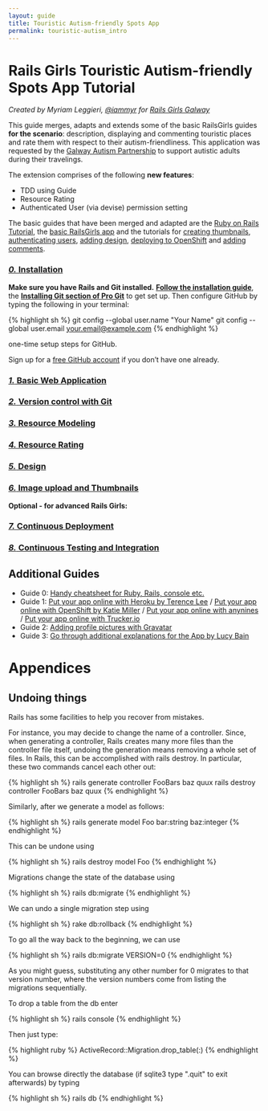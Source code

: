 ```yaml
---
layout: guide
title: Touristic Autism-friendly Spots App
permalink: touristic-autism_intro
---
```


# Rails Girls Touristic Autism-friendly Spots App Tutorial

*Created by Myriam Leggieri, [@iammyr](https://twitter.com/iammyr)*
*for [Rails Girls Galway](https://github.com/RailsGirlsGalway)*


This guide merges, adapts and extends some of the basic RailsGirls guides **for the scenario**: description, displaying and commenting touristic places and rate them with respect to their autism-friendliness. This application was requested by the [Galway Autism Partnership](http://www.galwayautismpartnership.com/) to support autistic adults during their travelings.

The extension comprises of the following **new features**:

* TDD using Guide
* Resource Rating
* Authenticated User (via devise) permission setting

The basic guides that have been merged and adapted are the [Ruby on Rails Tutorial](http://www.railstutorial.org/book), the [basic RailsGirls app](http://guides.railsgirls.com/app/) and the tutorials for [creating thumbnails](http://guides.railsgirls.com/thumbnails), [authenticating users](http://guides.railsgirls.com/devise/), [adding design](http://guides.railsgirls.com/design), [deploying to OpenShift](http://guides.railsgirls.com/openshift/) and [adding comments](http://guides.railsgirls.com/commenting).



### [*0.* Installation](/install)

**Make sure you have Rails and Git installed.** [**Follow the installation guide**](/install), the [**Installing Git section of Pro Git**](http://www.git-scm.com/book/en/Getting-Started-Installing-Git) to get set up. Then configure GitHub by typing the following in your terminal:

{% highlight sh %}
git config --global user.name "Your Name"
git config --global user.email your.email@example.com
{% endhighlight %}

<p>one-time setup steps for GitHub.</p>

Sign up for a [free GitHub account](https://github.com/signup/free) if you don’t have one already.


### [*1.* Basic Web Application](/touristic-autism_basic-app)

### [*2.* Version control with Git](/touristic-autism_git)

### [*3.* Resource Modeling](/touristic-autism_resource-modeling)

### [*4.* Resource Rating](/touristic-autism_resource-rating)

### [*5.* Design](/touristic-autism_design)

### [*6.* Image upload and Thumbnails](/touristic-autism_image-upload)

**Optional - for advanced Rails Girls:**

### [*7.* Continuous Deployment](/touristic-autism_continuous-deployment)

### [*8.* Continuous Testing and Integration](/touristic-autism_static-pages-tdd)




## Additional Guides

* Guide 0: [Handy cheatsheet for Ruby, Rails, console etc.](http://www.pragtob.info/rails-beginner-cheatsheet/)
* Guide 1: [Put your app online with Heroku by Terence Lee](/heroku) / [Put your app online with OpenShift by Katie Miller](/openshift) / [Put your app online with anynines](/anynines) / [Put your app online with Trucker.io](/trucker)
* Guide 2: [Adding profile pictures with Gravatar](/gravatar)
* Guide 3: [Go through additional explanations for the App by Lucy Bain](https://github.com/lbain/railsgirls)


# Appendices

## Undoing things

Rails has some facilities to help you recover from mistakes.

For instance, you may decide to change the name of a controller. Since, when generating a controller, Rails creates many more files than the controller file itself, undoing the generation means removing a whole set of files. In Rails, this can be accomplished with rails destroy. In particular, these two commands cancel each other out:

{% highlight sh %}
rails generate controller FooBars baz quux
rails destroy  controller FooBars baz quux
{% endhighlight %}

Similarly, after we generate a model as follows:

{% highlight sh %}
rails generate model Foo bar:string baz:integer
{% endhighlight %}

This can be undone using

{% highlight sh %}
rails destroy model Foo
{% endhighlight %}

Migrations change the state of the database using

{% highlight sh %}
rails db:migrate
{% endhighlight %}

We can undo a single migration step using

{% highlight sh %}
rake db:rollback
{% endhighlight %}

To go all the way back to the beginning, we can use

{% highlight sh %}
rails db:migrate VERSION=0
{% endhighlight %}

As you might guess, substituting any other number for 0 migrates to that version number, where the version numbers come from listing the migrations sequentially.

To drop a table from the db enter

{% highlight sh %}
rails console
{% endhighlight %}

Then just type:

{% highlight ruby %}
ActiveRecord::Migration.drop_table(:<table-name>)
{% endhighlight %}

You can browse directly the database (if sqlite3 type ".quit" to exit afterwards) by typing

{% highlight sh %}
rails db
{% endhighlight %}
